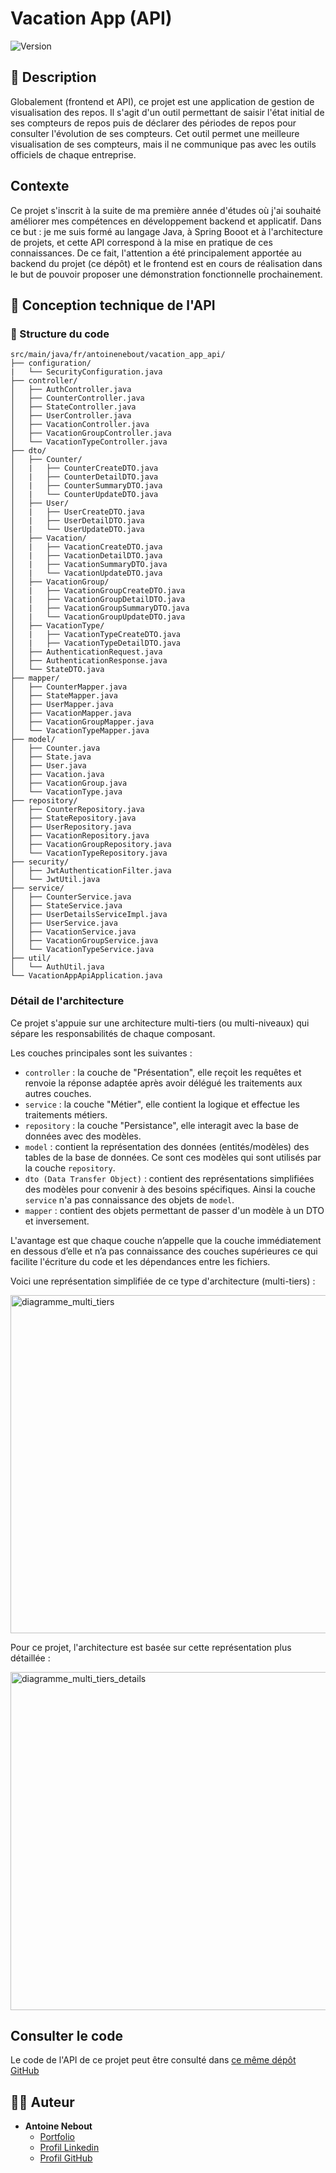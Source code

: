 # Vacation App (API)

![Version](https://img.shields.io/badge/version-1.0.0-blue)

## 📖 Description

Globalement (frontend et API), ce projet est une application de gestion de visualisation des repos. Il s'agit d'un outil permettant de saisir l'état initial de ses compteurs de repos puis de déclarer des périodes de repos pour consulter l'évolution de ses compteurs. Cet outil permet une meilleure visualisation de ses compteurs, mais il ne communique pas avec les outils officiels de chaque entreprise.

## Contexte

Ce projet s'inscrit à la suite de ma première année d'études où j'ai souhaité améliorer mes compétences en développement backend et applicatif. Dans ce but : je me suis formé au langage Java, à Spring Booot et à l'architecture de projets, et cette API correspond à la mise en pratique de ces connaissances. De ce fait, l'attention a été principalement apportée au backend du projet (ce dépôt) et le frontend est en cours de réalisation dans le but de pouvoir proposer une démonstration fonctionnelle prochainement.

## 🔧 Conception technique de l'API

### 📂 Structure du code
```
src/main/java/fr/antoinenebout/vacation_app_api/
├── configuration/
|   └── SecurityConfiguration.java
├── controller/
│   ├── AuthController.java
│   ├── CounterController.java
│   ├── StateController.java
│   ├── UserController.java
│   ├── VacationController.java
│   ├── VacationGroupController.java
│   └── VacationTypeController.java
├── dto/
│   ├── Counter/
│   |   ├── CounterCreateDTO.java
│   |   ├── CounterDetailDTO.java
│   |   ├── CounterSummaryDTO.java
│   |   └── CounterUpdateDTO.java
│   ├── User/
│   |   ├── UserCreateDTO.java
│   |   ├── UserDetailDTO.java
│   |   └── UserUpdateDTO.java
│   ├── Vacation/
│   |   ├── VacationCreateDTO.java
│   |   ├── VacationDetailDTO.java
│   |   ├── VacationSummaryDTO.java
│   |   └── VacationUpdateDTO.java
│   ├── VacationGroup/
│   |   ├── VacationGroupCreateDTO.java
│   |   ├── VacationGroupDetailDTO.java
│   |   ├── VacationGroupSummaryDTO.java
│   |   └── VacationGroupUpdateDTO.java
│   ├── VacationType/
│   |   ├── VacationTypeCreateDTO.java
│   |   ├── VacationTypeDetailDTO.java
│   ├── AuthenticationRequest.java
│   ├── AuthenticationResponse.java
│   └── StateDTO.java
├── mapper/
│   ├── CounterMapper.java
│   ├── StateMapper.java
│   ├── UserMapper.java
│   ├── VacationMapper.java
│   ├── VacationGroupMapper.java
│   └── VacationTypeMapper.java
├── model/
│   ├── Counter.java
│   ├── State.java
│   ├── User.java
│   ├── Vacation.java
│   ├── VacationGroup.java
│   └── VacationType.java
├── repository/
│   ├── CounterRepository.java
│   ├── StateRepository.java
│   ├── UserRepository.java
│   ├── VacationRepository.java
│   ├── VacationGroupRepository.java
│   └── VacationTypeRepository.java
├── security/
│   ├── JwtAuthenticationFilter.java
│   └── JwtUtil.java
├── service/
│   ├── CounterService.java
│   ├── StateService.java
│   ├── UserDetailsServiceImpl.java
│   ├── UserService.java
│   ├── VacationService.java
│   ├── VacationGroupService.java
│   └── VacationTypeService.java
├── util/
│   └── AuthUtil.java
└── VacationAppApiApplication.java
```

### Détail de l'architecture

Ce projet s'appuie sur une architecture multi-tiers (ou multi-niveaux) qui sépare les responsabilités de chaque composant.

Les couches principales sont les suivantes :
- ```controller``` : la couche de "Présentation", elle reçoit les requêtes et renvoie la réponse adaptée après avoir délégué les traitements aux autres couches.
- ```service``` : la couche "Métier", elle contient la logique et effectue les traitements métiers.
- ```repository``` : la couche "Persistance", elle interagit avec la base de données avec des modèles.
- ```model``` : contient la représentation des données (entités/modèles) des tables de la base de données. Ce sont ces modèles qui sont utilisés par la couche ```repository```.
- ```dto (Data Transfer Object)``` : contient des représentations simplifiées des modèles pour convenir à des besoins spécifiques. Ainsi la couche ```service``` n'a pas connaissance des objets de ```model```.
- ```mapper``` : contient des objets permettant de passer d'un modèle à un DTO et inversement.

L'avantage est que chaque couche n’appelle que la couche immédiatement en dessous d’elle et n’a pas connaissance des couches supérieures ce qui facilite l'écriture du code et les dépendances entre les fichiers.

Voici une représentation simplifiée de ce type d'architecture (multi-tiers) :

<img width="518" height="541" alt="diagramme_multi_tiers" src="https://github.com/user-attachments/assets/725a2c9a-1add-4ef3-a95c-731f0eb4b2a6" />

Pour ce projet, l'architecture est basée sur cette représentation plus détaillée :

<img width="998" height="541" alt="diagramme_multi_tiers_details" src="https://github.com/user-attachments/assets/510204e0-b40f-4554-b826-3e83d0c0a543" />

## Consulter le code

Le code de l'API de ce projet peut être consulté dans [ce même dépôt GitHub](https://github.com/AntoineNEBOUT/vacation_app_api)

## 🧑‍💻 Auteur
- **Antoine Nebout**
  - [Portfolio](https://www.antoinenebout.fr/)
  - [Profil Linkedin](https://www.linkedin.com/in/antoine-nebout/)
  - [Profil GitHub](https://github.com/AntoineNEBOUT)

